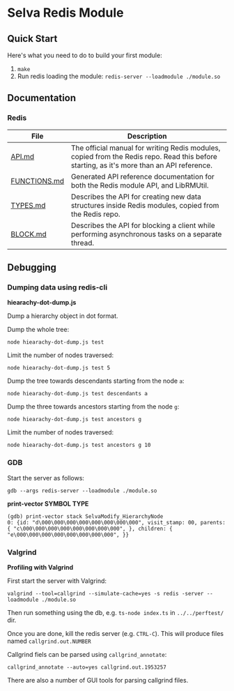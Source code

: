 Selva Redis Module
==================

Quick Start
-----------

Here's what you need to do to build your first module:

1. `make`
2. Run redis loading the module: `redis-server --loadmodule ./module.so`

Documentation
-------------

### Redis

| File                                 | Description                           |
|--------------------------------------|---------------------------------------|
| [API.md](doc/redis/API.md) | The official manual for writing Redis modules, copied from the Redis repo. Read this before starting, as it's more than an API reference. |
| [FUNCTIONS.md](doc/redis/FUNCTIONS.md) | Generated API reference documentation for both the Redis module API, and LibRMUtil. |
| [TYPES.md](doc/redis/TYPES.md) | Describes the API for creating new data structures inside Redis modules, copied from the Redis repo. |
| [BLOCK.md](doc/redis/BLOCK.md) | Describes the API for blocking a client while performing asynchronous tasks on a separate thread. |


Debugging
---------

### Dumping data using redis-cli

**hiearachy-dot-dump.js**

Dump a hierarchy object in dot format.

Dump the whole tree:

```
node hiearachy-dot-dump.js test
```

Limit the number of nodes traversed:

```
node hiearachy-dot-dump.js test 5
```

Dump the tree towards descendants starting from the node `a`:

```
node hiearachy-dot-dump.js test descendants a
```

Dump the three towards ancestors starting from the node `g`:

```
node hiearachy-dot-dump.js test ancestors g
```

Limit the number of nodes traversed:

```
node hiearachy-dot-dump.js test ancestors g 10
```

### GDB

Start the server as follows:

```
gdb --args redis-server --loadmodule ./module.so
```

**print-vector SYMBOL TYPE**

```gdb
(gdb) print-vector stack SelvaModify_HierarchyNode
0: {id: "d\000\000\000\000\000\000\000\000", visit_stamp: 00, parents: { "c\000\000\000\000\000\000\000\000", }, children: { "e\000\000\000\000\000\000\000\000", }}
```


### Valgrind

**Profiling with Valgrind**

First start the server with Valgrind:

```
valgrind --tool=callgrind --simulate-cache=yes -s redis -server --loadmodule ./module.so
```

Then run something using the db, e.g. `ts-node index.ts` in `../../perftest/` dir.

Once you are done, kill the redis server (e.g. `CTRL-C`).
This will produce files named `callgrind.out.NUMBER`

Callgrind fiels can be parsed using `callgrind_annotate`:

```
callgrind_annotate --auto=yes callgrind.out.1953257
```

There are also a number of GUI tools for parsing callgrind files.
